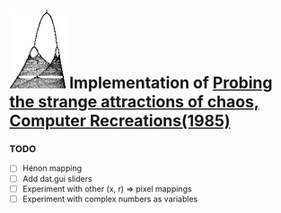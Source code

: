# ![100x141](https://raw.githubusercontent.com/musabkilic/Computer_Recreations/master/out/100.png) Implementation of [Probing the strange attractions of chaos, Computer Recreations(1985)](https://doi.org/10.1038/scientificamerican0787-108)

### TODO
- [ ] Hénon mapping
- [ ] Add dat.gui sliders
- [ ] Experiment with other (x, r) => pixel mappings
- [ ] Experiment with complex numbers as variables
